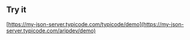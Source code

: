 ## Try it

[https://my-json-server.typicode.com/typicode/demo](https://my-json-server.typicode.com/aripdev/demo)

